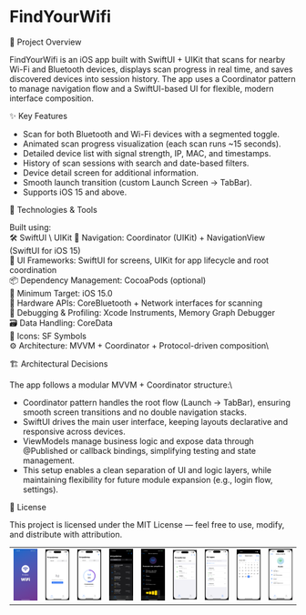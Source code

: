 # FindYourWifi

🔎 Project Overview

FindYourWifi is an iOS app built with SwiftUI + UIKit that scans for nearby Wi-Fi and Bluetooth devices, displays scan progress in real time, and saves discovered devices into session history.
The app uses a Coordinator pattern to manage navigation flow and a SwiftUI-based UI for flexible, modern interface composition.

✨ Key Features

 - Scan for both Bluetooth and Wi-Fi devices with a segmented toggle.
 - Animated scan progress visualization (each scan runs ~15 seconds).
 - Detailed device list with signal strength, IP, MAC, and timestamps.
 - History of scan sessions with search and date-based filters.
 - Device detail screen for additional information.
 - Smooth launch transition (custom Launch Screen → TabBar).
 - Supports iOS 15 and above.

🧩 Technologies & Tools

Built using:\
🛠 SwiftUI \ UIKit
🧭 Navigation: Coordinator (UIKit) + NavigationView (SwiftUI for iOS 15)\
🧩 UI Frameworks: SwiftUI for screens, UIKit for app lifecycle and root coordination\
📦 Dependency Management: CocoaPods (optional)\
📱 Minimum Target: iOS 15.0\
🔋 Hardware APIs: CoreBluetooth + Network interfaces for scanning\
🧪 Debugging & Profiling: Xcode Instruments, Memory Graph Debugger\
🗃 Data Handling: CoreData \
🧭 Icons: SF Symbols\
⚙️ Architecture: MVVM + Coordinator + Protocol-driven composition\

🏗 Architectural Decisions

The app follows a modular MVVM + Coordinator structure:\
 - Coordinator pattern handles the root flow (Launch → TabBar), ensuring smooth screen transitions and no double navigation stacks.
 - SwiftUI drives the main user interface, keeping layouts declarative and responsive across devices.
 - ViewModels manage business logic and expose data through @Published or callback bindings, simplifying testing and state management.
 - This setup enables a clean separation of UI and logic layers, while maintaining flexibility for future module expansion (e.g., login flow, settings).

📜 License

This project is licensed under the MIT License — feel free to use, modify, and distribute with attribution.

<table> <tr> 
  <td><img src="./Screenshots/shot1.PNG" alt="Screenshot 1" width="160"/></td> 
  <td><img src="./Screenshots/shot2.png" alt="Screenshot 2" width="160"/></td> 
  <td><img src="./Screenshots/shot3.png" alt="Screenshot 3" width="160"/></td> 
  <td><img src="./Screenshots/shot4.PNG" alt="Screenshot 4" width="160"/></td> 
  <td><img src="./Screenshots/shot5.PNG" alt="Screenshot 5" width="160"/></td> 
  <td><img src="./Screenshots/shot6.png" alt="Screenshot 6" width="160"/></td>
  <td><img src="./Screenshots/shot7.png" alt="Screenshot 7" width="160"/></td>
  <td><img src="./Screenshots/shot8.png" alt="Screenshot 8" width="160"/></td>
  <td><img src="./Screenshots/shot9.png" alt="Screenshot 9" width="160"/></td></tr> </table>
